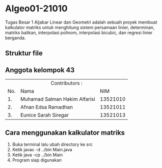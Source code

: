 # Algeo01-21010

Tugas Besar 1 Aljabar Linear dan Geometri adalah sebuah proyek membuat kalkulator matriks untuk menghitung sistem persamaan linier, determinan, matriks balikan, interpolasi polinom, interpolasi bicubic, dan regresi linier berganda.

## Struktur file

## Anggota kelompok 43
<table>
    <tr>
        <td colspan=3 align="center">Contributors :</td>
    </tr>
    <tr>
        <td>No.</td>
        <td>Nama</td>
        <td>NIM</td>
    </tr>
    <tr>
        <td>1.</td>
        <td>Muhamad Salman Hakim Alfarisi</td>
        <td>13521010</td>
    </tr>
    <tr>
        <td>2.</td>
        <td>Afnan Edsa Ramadhan</td>
        <td>13521011</td>
    </tr>
    <tr>
        <td>3.</td>
        <td>Eunice Sarah Siregar</td>
        <td>13521013</td>
    </tr>
</table>

## Cara menggunakan kalkulator matriks
1. Buka terminal lalu ubah directory ke src
2. Ketik javac -d ../bin Main.java
3. Ketik java -cp ../bin Main
4. Program siap digunakan
